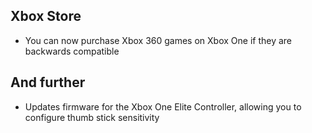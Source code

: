 ## Xbox Store
- You can now purchase Xbox 360 games on Xbox One if they are backwards compatible

## And further
- Updates firmware for the Xbox One Elite Controller, allowing you to configure thumb stick sensitivity
